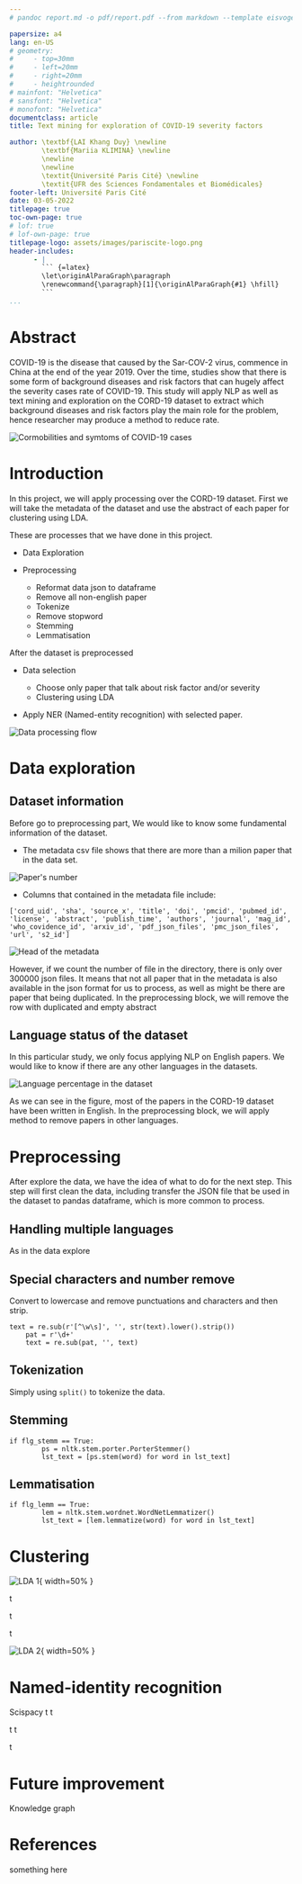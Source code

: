 ```yaml
---
# pandoc report.md -o pdf/report.pdf --from markdown --template eisvogel.tex --listings --pdf-engine=xelatex --toc --number-sections

papersize: a4
lang: en-US
# geometry:
#     - top=30mm
#     - left=20mm
#     - right=20mm
#     - heightrounded
# mainfont: "Helvetica"
# sansfont: "Helvetica"
# monofont: "Helvetica"
documentclass: article
title: Text mining for exploration of COVID-19 severity factors

author: \textbf{LAI Khang Duy} \newline
        \textbf{Mariia KLIMINA} \newline
        \newline
        \newline
        \textit{Université Paris Cité} \newline 
        \textit{UFR des Sciences Fondamentales et Biomédicales}
footer-left: Université Paris Cité
date: 03-05-2022
titlepage: true
toc-own-page: true
# lof: true
# lof-own-page: true
titlepage-logo: assets/images/pariscite-logo.png
header-includes: 
      - |
        ``` {=latex}
        \let\originAlParaGraph\paragraph
        \renewcommand{\paragraph}[1]{\originAlParaGraph{#1} \hfill}
        ```
...
```


# Abstract

COVID-19 is the disease that caused by the Sar-COV-2 virus, commence in China at the end of the year 2019. Over the time, studies show that there is some form of background diseases and risk factors that can hugely affect the severity cases rate of COVID-19. This study will apply NLP as well as text mining and exploration on the CORD-19 dataset to extract which background diseases and risk factors play the main role for the problem, hence researcher may produce a method to reduce rate.

![Cormobilities and symtoms of COVID-19 cases](assets/images/risk_factor.jpeg)

# Introduction

In this project, we will apply processing over the CORD-19 dataset. First we will take the metadata of the dataset and use the abstract of each paper for clustering using LDA.

These are processes that we have done in this project.

- Data Exploration

- Preprocessing
    - Reformat data json to dataframe
    - Remove all non-english paper
    - Tokenize
    - Remove stopword
    - Stemming
    - Lemmatisation

After the dataset is preprocessed
 
- Data selection
    - Choose only paper that talk about risk factor and/or severity
    - Clustering using LDA

- Apply NER (Named-entity recognition) with selected paper.

![Data processing flow](assets/images/introduction_diagram.jpeg)

# Data exploration

## Dataset information

Before go to preprocessing part, We would like to know some fundamental information of the dataset. 

- The metadata csv file shows that there are more than a milion paper that in the data set.

![Paper's number](assets/images/data_explore_1.png)

- Columns that contained in the metadata file include:

```
['cord_uid', 'sha', 'source_x', 'title', 'doi', 'pmcid', 'pubmed_id', 
'license', 'abstract', 'publish_time', 'authors', 'journal', 'mag_id', 
'who_covidence_id', 'arxiv_id', 'pdf_json_files', 'pmc_json_files', 
'url', 's2_id']
```

![Head of the metadata](assets/images/data_explore_2.png)

However, if we count the number of file in the directory, there is only over 300000 json files. It means that not all paper that in the metadata is also available in the json format for us to process, as well as might be there are paper that being duplicated. In the preprocessing block, we will remove the row with duplicated and empty abstract

## Language status of the dataset

In this particular study, we only focus applying NLP on English papers. We would like to know if there are any other languages in the datasets. 

![Language percentage in the dataset](assets/images/lang.png)

As we can see in the figure, most of the papers in the CORD-19 dataset have been written in English. In the preprocessing block, we will apply method to remove papers in other languages.

# Preprocessing

After explore the data, we have the idea of what to do for the next step. This step will first clean the data, including transfer the JSON file that be used in the dataset to pandas dataframe, which is more common to process.

## Handling multiple languages

As in the data explore


## Special characters and number remove

Convert to lowercase and remove punctuations and characters and then strip.

```
text = re.sub(r'[^\w\s]', '', str(text).lower().strip())
    pat = r'\d+'
    text = re.sub(pat, '', text)
```

## Tokenization

Simply using ```split()``` to tokenize the data.

## Stemming

```    
if flg_stemm == True:
        ps = nltk.stem.porter.PorterStemmer()
        lst_text = [ps.stem(word) for word in lst_text]
```

## Lemmatisation



```
if flg_lemm == True:
        lem = nltk.stem.wordnet.WordNetLemmatizer()
        lst_text = [lem.lemmatize(word) for word in lst_text]
```

# Clustering



![LDA 1](assets/images/lda_1.png){ width=50% }

t

t

t

![LDA 2](assets/images/lda_2.png){ width=50% }

# Named-identity recognition

Scispacy
t
t

t
t

t


# Future improvement

Knowledge graph

# References

something here
